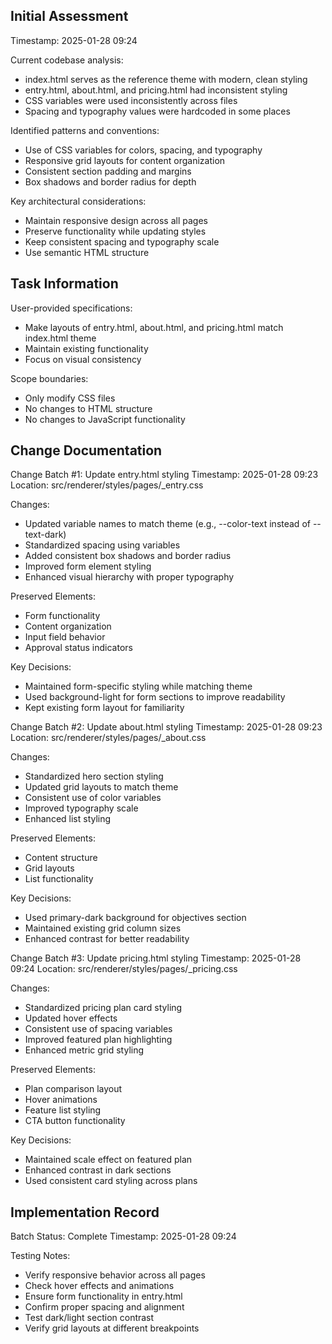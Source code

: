 ## Initial Assessment

Timestamp: 2025-01-28 09:24

Current codebase analysis:

- index.html serves as the reference theme with modern, clean styling
- entry.html, about.html, and pricing.html had inconsistent styling
- CSS variables were used inconsistently across files
- Spacing and typography values were hardcoded in some places

Identified patterns and conventions:

- Use of CSS variables for colors, spacing, and typography
- Responsive grid layouts for content organization
- Consistent section padding and margins
- Box shadows and border radius for depth

Key architectural considerations:

- Maintain responsive design across all pages
- Preserve functionality while updating styles
- Keep consistent spacing and typography scale
- Use semantic HTML structure

## Task Information

User-provided specifications:

- Make layouts of entry.html, about.html, and pricing.html match index.html theme
- Maintain existing functionality
- Focus on visual consistency

Scope boundaries:

- Only modify CSS files
- No changes to HTML structure
- No changes to JavaScript functionality

## Change Documentation

Change Batch #1: Update entry.html styling
Timestamp: 2025-01-28 09:23
Location: src/renderer/styles/pages/_entry.css

Changes:

- Updated variable names to match theme (e.g., --color-text instead of --text-dark)
- Standardized spacing using variables
- Added consistent box shadows and border radius
- Improved form element styling
- Enhanced visual hierarchy with proper typography

Preserved Elements:

- Form functionality
- Content organization
- Input field behavior
- Approval status indicators

Key Decisions:

- Maintained form-specific styling while matching theme
- Used background-light for form sections to improve readability
- Kept existing form layout for familiarity

Change Batch #2: Update about.html styling
Timestamp: 2025-01-28 09:23
Location: src/renderer/styles/pages/_about.css

Changes:

- Standardized hero section styling
- Updated grid layouts to match theme
- Consistent use of color variables
- Improved typography scale
- Enhanced list styling

Preserved Elements:

- Content structure
- Grid layouts
- List functionality

Key Decisions:

- Used primary-dark background for objectives section
- Maintained existing grid column sizes
- Enhanced contrast for better readability

Change Batch #3: Update pricing.html styling
Timestamp: 2025-01-28 09:24
Location: src/renderer/styles/pages/_pricing.css

Changes:

- Standardized pricing plan card styling
- Updated hover effects
- Consistent use of spacing variables
- Improved featured plan highlighting
- Enhanced metric grid styling

Preserved Elements:

- Plan comparison layout
- Hover animations
- Feature list styling
- CTA button functionality

Key Decisions:

- Maintained scale effect on featured plan
- Enhanced contrast in dark sections
- Used consistent card styling across plans

## Implementation Record

Batch Status: Complete
Timestamp: 2025-01-28 09:24

Testing Notes:

- Verify responsive behavior across all pages
- Check hover effects and animations
- Ensure form functionality in entry.html
- Confirm proper spacing and alignment
- Test dark/light section contrast
- Verify grid layouts at different breakpoints
